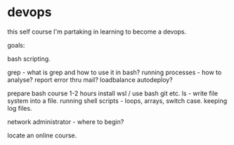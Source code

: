# devops
this self course I'm partaking in learning to become a devops.

goals:

bash scripting.

grep - what is grep and how to use it in bash?
running processes - how to analyse? report error thru mail?
loadbalance autodeploy?


prepare bash course 1-2 hours
install wsl / use bash git etc.
ls - write file system into a file.
running shell scripts - loops, arrays, switch case.
keeping log files.

network administrator - where to begin?

locate an online course.



